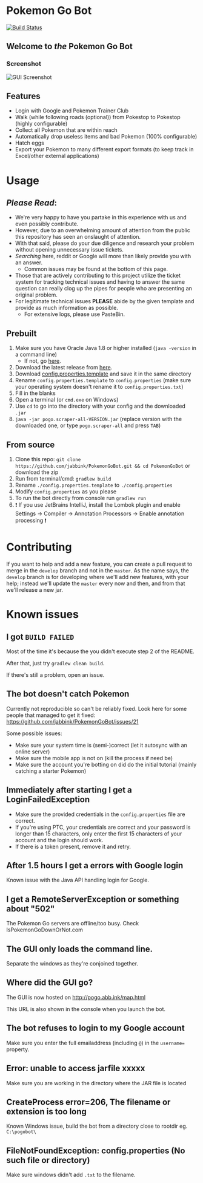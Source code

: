 # Pokemon Go Bot

[![Build Status](https://travis-ci.org/jabbink/PokemonGoBot.svg?branch=develop)](https://travis-ci.org/jabbink/PokemonGoBot)

## Welcome to _the_ Pokemon Go Bot

### Screenshot

![GUI Screenshot](http://pogo.abb.ink/img/gui-screenshot-01.png)

## Features

* Login with Google and Pokemon Trainer Club
* Walk (while following roads (optional)) from Pokestop to Pokestop (highly configurable)
* Collect all Pokemon that are within reach
* Automatically drop useless items and bad Pokemon (100% configurable)
* Hatch eggs
* Export your Pokemon to many different export formats (to keep track in Excel/other external applications)

# Usage

## ***Please Read***:

- We're very happy to have you partake in this experience with us and even possibly contribute.
- However, due to an overwhelming amount of attention from the public this repository has seen an onslaught of attention.
- With that said, please do your due diligence and research your problem without opening unnecessary issue tickets.
- *Searching* here, reddit or Google will more than likely provide you with an answer.
    - Common issues may be found at the bottom of this page.
- Those that are actively contributing to this project utilize the ticket system for tracking technical issues and
having to answer the same question can really clog up the pipes for people who are presenting an original problem.
- For legitimate technical issues **PLEASE** abide by the given template and provide as much information as possible.
    - For extensive logs, please use PasteBin.

## Prebuilt

1. Make sure you have Oracle Java 1.8 or higher installed (`java -version` in a command line)
    - If not, go [here](http://www.oracle.com/technetwork/java/javase/downloads/jdk8-downloads-2133151.html).
2. Download the latest release from [here](https://github.com/jabbink/PokemonGoBot/releases).
3. Download [config.properties.template](https://raw.githubusercontent.com/jabbink/PokemonGoBot/master/config.properties.template) and save it in the same directory
4. Rename `config.properties.template` to `config.properties` (make sure your operating system doesn't rename it to `config.properties.txt`)
5. Fill in the blanks
6. Open a terminal (or `cmd.exe` on Windows)
7. Use `cd` to go into the directory with your config and the downloaded `.jar`
8. `java -jar pogo.scraper-all-VERSION.jar` (replace version with the downloaded one, or type `pogo.scraper-all` and press `TAB`)

## From source

1. Clone this repo: `git clone https://github.com/jabbink/PokemonGoBot.git && cd PokemonGoBot` or download the zip
2. Run from terminal/cmd: `gradlew build`
3. Rename `./config.properties.template` to `./config.properties`
4. Modify `config.properties` as you please
5. To run the bot directly from console run `gradlew run`
6. :exclamation: If you use JetBrains IntelliJ, install the Lombok plugin and enable Settings -> Compiler -> Annotation Processors -> Enable annotation processing :exclamation:

# Contributing
If you want to help and add a new feature, you can create a pull request to merge in the `develop` branch and not in the `master`.
As the name says, the `develop` branch is for developing where we'll add new features, with your help; instead we'll update the `master` every now and then, and from that we'll release a new jar.

# Known issues

## I got `BUILD FAILED`
Most of the time it's because the you didn't execute step 2 of the README.

After that, just try `gradlew clean build`.

If there's still a problem, open an issue.

## The bot doesn't catch Pokemon

Currently not reproducible so can't be reliably fixed. Look here for some people that managed to get it fixed: https://github.com/jabbink/PokemonGoBot/issues/21

Some possible issues:

 * Make sure your system time is (semi-)correct (let it autosync with an online server)
 * Make sure the mobile app is not on (kill the process if need be)
 * Make sure the account you're botting on did do the initial tutorial (mainly catching a starter Pokemon)

## Immediately after starting I get a LoginFailedException

- Make sure the provided credentials in the `config.properties` file are correct.
- If you're using PTC, your credentials are correct and your password is longer than 15 characters, only enter the first 15 characters of your account and the login should work.
- If there is a token present, remove it and retry.

## After 1.5 hours I get a errors with Google login

Known issue with the Java API handling login for Google.

## I get a RemoteServerException or something about "502"

The Pokemon Go servers are offline/too busy. Check IsPokemonGoDownOrNot.com

## The GUI only loads the command line.

Separate the windows as they're conjoined together.

## Where did the GUI go?

The GUI is now hosted on http://pogo.abb.ink/map.html

This URL is also shown in the console when you launch the bot.

## The bot refuses to login to my Google account

Make sure you enter the full emailaddress (including `@`) in the `username=` property.

## Error: unable to access jarfile xxxxx

Make sure you are working in the directory where the JAR file is located

## CreateProcess error=206, The filename or extension is too long

Known Windows issue, build the bot from a directory close to rootdir eg. `C:\pogobot\`

## FileNotFoundException: config.properties (No such file or directory)

Make sure windows didn't add `.txt` to the filename.
